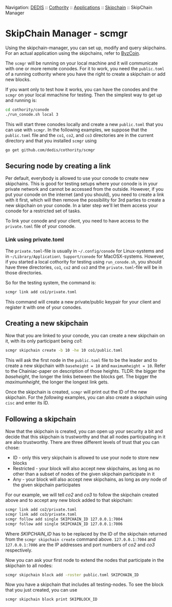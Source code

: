 Navigation: [DEDIS](https://github.com/dedis/doc/tree/master/README.md) ::
[Cothority](../README.md) ::
[Applications](../doc/Applications.md) ::
[Skipchain](../skipchain/README.md) ::
SkipChain Manager

# SkipChain Manager - scmgr

Using the skipchain-manager, you can set up, modify and query skipchains.
For an actual application using the skipchains, refer
to [ByzCoin](../byzcoin/README.md).

The `scmgr` will be running on your local machine and it will communicate with
one or more remote conodes. For it to work, you need the `public.toml` of a
running cothority where you have the right to create a skipchain or add new
blocks.

If you want only to test how it works, you can have the conodes and the `scmgr`
on your local mmachine for testing. Then the simplest way to get up and
running is:

```bash
cd cothority/conode
./run_conode.sh local 3
```

This will start three conodes locally and create a new `public.toml` that
you can use with `scmgr`. In the following examples, we suppose that the
`public.toml` file and the `co1`, `co2`, and `co3` directories are in the current
directory and that you installed `scmgr` using

```bash
go get github.com/dedis/cothority/scmgr
```

## Securing node by creating a link

Per default, everybody is allowed to use your conode to create new skipchains.
This is good for testing setups where your conode is in your private network
and cannot be accessed from the outside. However, if you put your conode on the
internet (and you should), you need to create a link with it first, which will
then remove the possibility for 3rd parties to create a new skipchain on your
conode. In a later step we'll let them access your conode for a restricted set
of tasks.

To link your conode and your client, you need to have access to the
`private.toml` file of your conode.

### Link using private.toml

The `private.toml`-file is usually in `~/.config/conode` for Linux-systems and
in `~/Library/Application\ Support/conode` for MacOSX-systems. However, if you
started a local cothority for testing using `run_conode.sh`, you should have
three directories, `co1`, `co2` and `co3` and the `private.toml`-file will be
in those directories.

So for the testing system, the command is:

```bash
scmgr link add co1/private.toml
```

This command will create a new private/public keypair for your client and
register it with one of your conodes.

## Creating a new skipchain

Now that you are linked to your conode, you can create a new skipchain on it,
with its only participant being _co1_:

```bash
scmgr skipchain create -b 10 -he 10 co1/public.toml
```

This will ask the first node in the `public.toml` file to be the leader and to
create a new skipchain with `baseheight = 10` and `maximumheight = 10`.
Refer to the Chainiac-paper on description of those heights. TLDR: the bigger
the _baseheight_, the longer the links between the blocks get. The bigger the
_maximumheight_, the longer the longest link gets.

Once the skipchain is created, `scmgr` will print out the ID of the new
skipchain. For the _following_ examples, you can also create a skipchain using
`cisc` and enter its ID.

## Following a skipchain

Now that the skipchain is created, you can open up your security a bit and decide
that this skipchain is trustworthy and that all nodes participating in it are
also trustworthy. There are three different levels of trust that you can chose:

* ID - only this very skipchain is allowed to use your node to store new blocks
* Restricted - your block will also accept new skipchains, as long as no other
than a subset of nodes of the given skipchain participate in it
* Any - your block will also accept new skipchains, as long as _any_ node of the
given skipchain participates

For our example, we will tell _co2_ and _co3_ to follow the skipchain created
above and to accept any new block added to that skipchain:

```bash
scmgr link add co2/private.toml
scmgr link add co3/private.toml
scmgr follow add single SKIPCHAIN_ID 127.0.0.1:7004
scmgr follow add single SKIPCHAIN_ID 127.0.0.1:7006
```

Where _SKIPCHAIN_ID_ has to be replaced by the ID of the skipchain returned from
the `scmgr skipchain create` command above.
`127.0.0.1:7004` and `127.0.0.1:7006` are the IP addresses and port numbers of _co2_
and _co3_ respectively.

Now you can ask your first node to extend the nodes that participate in the
skipchain to all nodes:

```bash
scmgr skipchain block add -roster public.toml SKIPCHAIN_ID
```

Now you have a skipchain that includes all testing-nodes. To see the block that
you just created, you can use

```bash
scmgr skipchain block print SKIPBLOCK_ID
```
